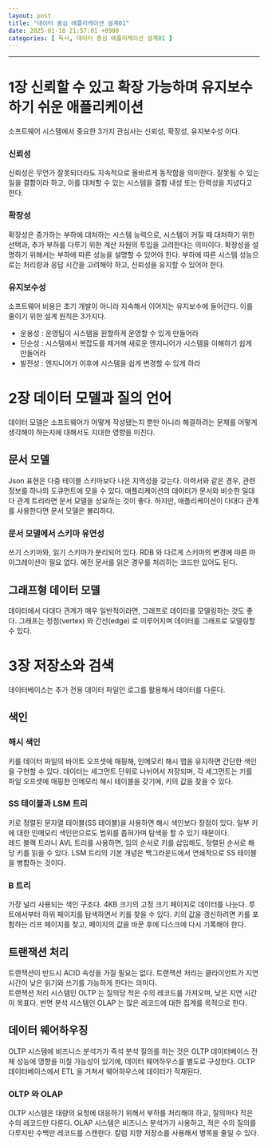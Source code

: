 ```yaml
---
layout: post
title: "데이터 중심 애플리케이션 설계01"
date: 2025-01-18 21:57:01 +0900
categories: [ 독서, 데이터 중심 애플리케이션 설계01 ]
---
```


---

# 1장 신뢰할 수 있고 확장 가능하며 유지보수하기 쉬운 애플리케이션

소프트웨어 시스템에서 중요한 3가지 관심사는 신뢰성, 확장성, 유지보수성 이다.

### 신뢰성

신뢰성은 무언가 잘못되더라도 지속적으로 올바르게 동작함을 의미한다. 잘못될 수 있는 일을 결함이라 하고, 이를 대처할 수 있는 시스템을 결함 내성 또는 탄력성을 지녔다고 한다.

### 확장성

확장성은 증가하는 부하에 대처하는 시스템 능력으로, 시스템이 커질 때 대처하기 위한 선택과, 추가 부하를 다루기 위한 계산 자원의 투입을 고려한다는 의미이다. 확장성을 설명하기 위해서는 부하에 따른 성능을 설명할 수 있어야 한다. 부하에 따른 시스템 성능으로는 처리량과 응답 시간을 고려해야 하고, 신뢰성을 유지할 수 있어야 한다.

### 유지보수성

소프트웨어 비용은 초기 개발이 아니라 지속해서 이어지는 유지보수에 들어간다. 이를 줄이기 위한 설계 원칙은 3가지다.
- 운용성 : 운영팀이 시스템을 원할하게 운영할 수 있게 만들어라
- 단순성 : 시스템에서 복잡도를 제거해 새로운 엔지니어가 시스템을 이해하기 쉽게 만들어라
- 발전성 : 엔지니어가 이후에 시스템을 쉽게 변경할 수 있게 하라

# 2장 데이터 모델과 질의 언어

데이터 모델은 소프트웨어가 어떻게 작성됐는지 뿐만 아니라 해결하려는 문제를 어떻게 생각해야 하는지에 대해서도 지대한 영향을 미친다.

## 문서 모델

Json 표현은 다중 테이블 스키마보다 나은 지역성을 갖는다. 이력서와 같은 경우, 관련 정보를 하나의 도큐먼트에 모을 수 있다. 애플리케이션의 데이터가 문서와 비슷한 일대다 관계 트리라면 문서 모델을 상요하는 것이 좋다.
하지만, 애플리케이션이 다대다 관계를 사용한다면 문서 모델은 불리하다.

### 문서 모델에서 스키마 유연성

쓰기 스키마와, 읽기 스키마가 분리되어 있다. RDB 와 다르게 스키마의 변경에 따른 마이그레이션이 필요 없다. 예전 문서를 읽은 경우를 처리하는 코드만 있어도 된다.

## 그래프형 데이터 모델

데이터에서 다대다 관계가 매우 일반적이라면, 그래프로 데이터를 모델링하는 것도 좋다. 그래프는 정점(vertex) 와 간선(edge) 로 이루어지며 데이터를 그래프로 모델링할 수 있다.

# 3장 저장소와 검색

데이터베이스는 추가 전용 데이터 파일인 로그를 활용해서 데이터를 다룬다.

## 색인

### 해시 색인

키를 데이터 파일의 바이트 오프셋에 매핑해, 인메모리 해시 맵을 유지하면 간단한 색인을 구현할 수 있다. 데이터는 세그먼트 단위로 나뉘어서 저장되며, 각 세그먼트는 키를 파일 오프셋에 매핑한 인메모리 해시 테이블을 갖기에, 키의 값을 찾을 수 있다.

### SS 테이블과 LSM 트리

키로 정렬된 문자열 테이블(SS 테이블)을 사용하면 해시 색인보다 장점이 있다. 일부 키에 대한 인메모리 색인만으로도 범위를 좁혀가며 탐색을 할 수 있기 때문이다.
<br/> 레드 블랙 트라니 AVL 트리를 사용하면, 임의 순서로 키를 삽입해도, 정렬된 순서로 해당 키를 읽을 수 있다. LSM 트리의 기본 개념은 백그라운드에서 연쇄적으로 SS 테이블을 병합하는 것이다.

### B 트리

가장 널리 사용되는 색인 구조다. 4KB 크기의 고정 크기 페이지로 데이터를 나눈다. 루트에서부터 하위 페이지를 탐색하면서 키를 찾을 수 있다. 키의 값을 갱신하려면 키를 포함하는 리프 페이지를 찾고, 페이지의 값을 바꾼 후에 디스크에 다시 기록해야 한다.

## 트랜잭션 처리

트랜잭션이 반드시 ACID 속성을 가질 필요는 없다. 트랜잭션 처리는 클라이언트가 지연시간이 낮은 읽기와 쓰기를 가능하게 한다는 의미다.
<br/> 트랜잭션 처리 시스템인 OLTP 는 질의당 적은 수의 레코드를 가져오며, 낮은 지연 시간이 목표다. 반면 분석 시스템인 OLAP 는 많은 레코드에 대한 집계를 목적으로 한다.

## 데이터 웨어하우징

OLTP 시스템에 비즈니스 분석가가 즉석 분석 질의를 하는 것은 OLTP 데이터베이스 전체 성능에 영향을 미칠 가능성이 있기에, 데이터 웨어하우스를 별도로 구성한다. OLTP 데이터베이스에서 ETL 을 거쳐서 웨어하우스에 데이터가 적재된다.


### OLTP 와 OLAP

OLTP 시스템은 대량의 요청에 대응하기 위해서 부하를 처리해야 하고, 질의마다 작은 수의 레코드만 다룬다. OLAP 시스템은 비즈니스 분석가가 사용하고, 적은 수의 질의를 다루지만 수백만 레코드를 스캔한다. 칼럼 지향 저장소를 사용해서 병목을 줄일 수 있다.

